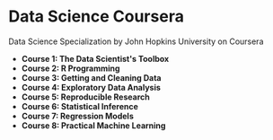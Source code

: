 # Data Science Coursera
Data Science Specialization by John Hopkins University on Coursera

* <b>Course 1: The Data Scientist's Toolbox</b>
* <b>Course 2: R Programming</b>
* <b>Course 3: Getting and Cleaning Data</b>
* <b>Course 4: Exploratory Data Analysis</b>
* <b>Course 5: Reproducible Research</b>
* <b>Course 6: Statistical Inference</b>
* <b>Course 7: Regression Models</b>
* <b>Course 8: Practical Machine Learning</b>
